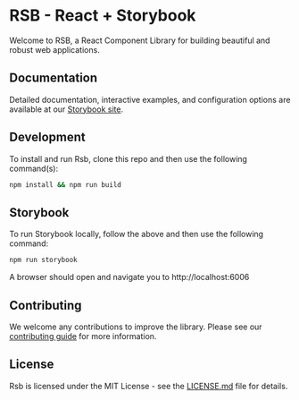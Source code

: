 # RSB - React + Storybook

Welcome to RSB, a React Component Library for building beautiful and robust web applications. 

## Documentation

Detailed documentation, interactive examples, and configuration options are available at our [Storybook site](https://thatsmethen.github.io/rsb/).

## Development

To install and run Rsb, clone this repo and then use the following command(s):

```bash
npm install && npm run build
```

## Storybook
To run Storybook locally, follow the above and then use the following command:
```bash
npm run storybook
```
A browser should open and navigate you to http://localhost:6006

## Contributing

We welcome any contributions to improve the library. Please see our [contributing guide](https://github.com/thatsmethen/rsb/blob/main/CONTRIBUTING.md) for more information.

## License

Rsb is licensed under the MIT License - see the [LICENSE.md](https://github.com/thatsmethen/rsb/blob/main/LICENSE) file for details.
